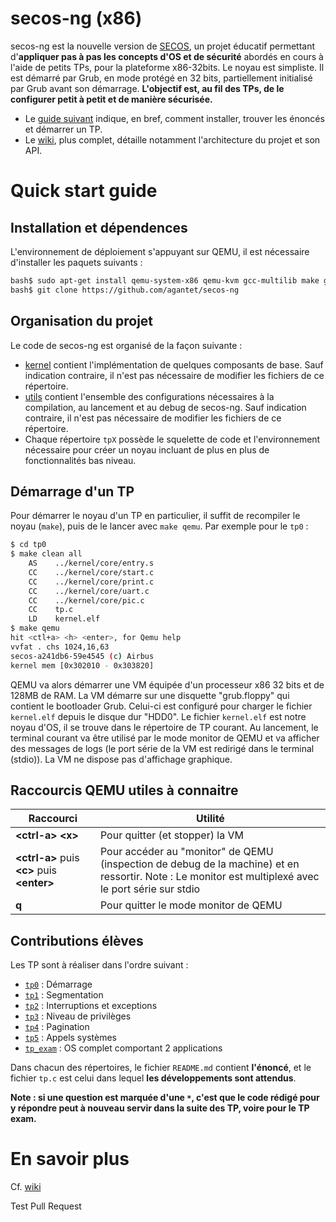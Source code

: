 # secos-ng (x86)

secos-ng est la nouvelle version de [SECOS](https://github.com/sduverger/secos), un projet éducatif permettant d'**appliquer pas à pas les concepts d'OS et de sécurité** abordés en cours à l'aide de petits TPs, pour la plateforme x86-32bits.
Le noyau est simpliste. Il est démarré par Grub, en mode protégé en 32 bits, partiellement initialisé par Grub avant son démarrage. **L'objectif est, au fil des TPs, de le configurer petit à petit et de manière sécurisée.**

* Le [guide suivant](#quick-start-guide) indique, en bref, comment installer, trouver les énoncés et démarrer un TP.
* Le [wiki](https://github.com/agantet/secos-ng/wiki), plus complet, détaille notamment l'architecture du projet et son API.

# Quick start guide

## Installation et dépendences

L'environnement de déploiement s'appuyant sur QEMU, il est nécessaire
d'installer les paquets suivants :

```bash
bash$ sudo apt-get install qemu-system-x86 qemu-kvm gcc-multilib make git
bash$ git clone https://github.com/agantet/secos-ng
```

## Organisation du projet

Le code de secos-ng est organisé de la façon suivante :

* [kernel](./kernel) contient l'implémentation de quelques composants de base. Sauf indication contraire, il n'est pas nécessaire de modifier les fichiers de ce répertoire.
* [utils](./utils) contient l'ensemble des configurations nécessaires à la compilation, au lancement et au debug de secos-ng. Sauf indication contraire, il n'est pas nécessaire de modifier les fichiers de ce répertoire.
* Chaque répertoire `tpX` possède le squelette de code et l'environnement nécessaire pour créer un noyau incluant de plus en plus de fonctionnalités bas niveau.

## Démarrage d'un TP

Pour démarrer le noyau d'un TP en particulier, il suffit de recompiler le
noyau (`make`), puis de le lancer avec `make qemu`. Par exemple pour le `tp0` :

```bash
$ cd tp0
$ make clean all
    AS    ../kernel/core/entry.s
    CC    ../kernel/core/start.c
    CC    ../kernel/core/print.c
    CC    ../kernel/core/uart.c
    CC    ../kernel/core/pic.c
    CC    tp.c
    LD    kernel.elf
$ make qemu
hit <ctl+a> <h> <enter>, for Qemu help
vvfat . chs 1024,16,63
secos-a241db6-59e4545 (c) Airbus
kernel mem [0x302010 - 0x303820]
```

QEMU va alors démarrer une VM équipée d'un processeur x86 32 bits et de 128MB de RAM. La VM démarre sur une disquette "grub.floppy" qui contient le bootloader Grub. Celui-ci est configuré pour charger le fichier `kernel.elf` depuis le disque dur "HDD0". Le fichier `kernel.elf` est notre noyau d'OS, il se trouve dans le répertoire de TP courant.
Au lancement, le terminal courant va être utilisé par le mode monitor de QEMU et va afficher des messages de logs (le port série de la VM est redirigé dans le terminal (stdio)).  La VM ne dispose pas d'affichage graphique. 


## Raccourcis QEMU utiles à connaitre

|Raccourci| Utilité|
|-|-|
|**\<ctrl-a\> \<x\>**| Pour quitter (et stopper) la VM |
|**\<ctrl-a\>** puis **\<c\>** puis **\<enter\>**| Pour accéder au "monitor" de QEMU (inspection de debug de la machine) et en ressortir. Note : Le monitor est multiplexé avec le port série sur stdio |
| **q**| Pour quitter le mode monitor de QEMU |

## Contributions élèves

Les TP sont à réaliser dans l'ordre suivant :

* [`tp0`](./tp0) : Démarrage
* [`tp1`](./tp1) : Segmentation
* [`tp2`](./tp2) : Interruptions et exceptions
* [`tp3`](./tp3) : Niveau de privilèges
* [`tp4`](./tp4) : Pagination
* [`tp5`](./tp5) : Appels systèmes
* [`tp_exam`](./tp_exam) : OS complet comportant 2 applications

Dans chacun des répertoires, le fichier `README.md` contient **l'énoncé**, et le
fichier `tp.c` est celui dans lequel **les développements sont attendus**. 

**Note : si une question est marquée d'une `*`, c'est que le code rédigé pour
  y répondre peut à nouveau servir dans la suite des TP, voire pour le TP
  exam.**

# En savoir plus

Cf. [wiki](https://github.com/agantet/secos-ng/wiki)


Test Pull Request 

